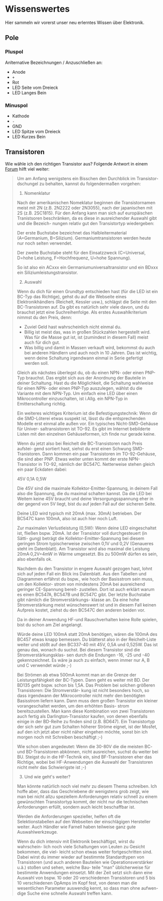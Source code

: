 # Wissenswertes

Hier sammeln wir vorerst unser neu erlerntes Wissen über Elektronik.
 
## Pole

### Pluspol

Anlternative Bezeichnungen / Anzuschließen an:

* Anode
* `+`
* Rot
* LED Seite vom Dreieck
* LED Langes Bein

### Minuspol

* Kathode
* `-`
* GND
* LED Spitze vom Dreieck
* LED Kurzes Bein


## Transistoren

Wie wähle ich den richtigen Transistor aus? Folgende Antwort in einem [Forum](https://www.mikrocontroller.net/topic/157763) hilft viel weiter:


> Um am Anfang wenigstens ein Bisschen den Durchblick im Transistor-
> dschungel zu behalten, kannst du folgendermaßen vorgehen:
> 
> 1. Nomenklatur
> 
> Nach der amerikanischen Nomeklatur beginnen die Transistornamen meist
> mit 2N (z.B. 2N2222 oder 2N3055), nach der japanischen mit 2S (z.B.
> 2SC1815). Für den Anfang kann man sich auf europäischen Tranistsoren
> beschränken, da es diese in ausreichender Auswahl gibt und die Bezeich-
> nungen relativ gut den Transistortyp wiedergeben:
> 
> Der erste Buchstabe bezeichnet das Halbleitermaterial (A=Germanium,
> B=Silizium). Germaniumtransistoren werden heute nur noch selten
> verwendet.
> 
> Der zweite Buchstabe steht für den Einsatzzweck (C=Universal,
> D=hohe Leistung, F=Hochfrequenz, U=hohe Spannung).
> 
> So ist also ein ACxxx ein Germaniumuniversaltransistor und ein BDxxx
> ein Siliziumleistungstransistor.
> 
> 2. Auswahl
> 
> Wenn du dich für einen Grundtyp entschieden hast (für die LED ist ein
> BC-Typ das Richtige), gehst du auf die Webseite eines Elektronikhändlers
> (Reichelt, Kessler usw.), schlägst die Seite mit den BC-Transistoren
> auf. Da gibt es natürlich sehr viele davon, und du brauchst jetzt eine
> Suchreihenfolge. Als erstes Auswahlkriterium nimmst du den Preis, denn:
> 
> - Zuviel Geld hast wahrscheinlich nicht einmal du.
> - Billig ist meist das, was in großen Stückzahlen hergestellt wird. Was
>   für die Masse gut ist, ist (zumindest in diesem Fall) meist auch für
>   dich gut.
> - Was billig und damit in Massen verkauft wird, bekommst du auch bei
>   anderen Händlern und auch noch in 10 Jahren. Das ist wichtig, wenn
>   deine Schaltung irgendwann einmal in Serie gefertigt werden soll.
> 
> Gleich als nächstes überlegst du, ob du einen NPN- oder einen PNP-Typ
> brauchst. Das ergibt sich aus der Anordnung der Bauteile in deiner
> Schaltung. Hast du die Möglichkeit, die Schaltung wahlweise für einen
> NPN- oder einen PNP-Typ auszulegen, wählst du die Variante mit dem
> NPN-Typ. Um einfach eine LED über einen Mikrocontroller einzuschalten,
> ist i.Allg. ein NPN-Typ in Emitterschaltung richtig.
> 
> Ein weiteres wichtiges Kriterium ist die Befestigungstechnik: Wenn dir
> die SMD-Löterei etwas suspekt ist, lässt du die entsprechenden Modelle
> erst einmal alle außen vor. Ein typisches Nicht-SMD-Gehäuse für Univer-
> saltransistoren ist TO-92. Es gibt im Internet bebilderte Listen mit den
> einzelnen Gehäuseformen, ich finde nur gerade keine.
> 
> Wenn du jetzt also bei Reichelt die BC-Transistoren nach Preis aufstei-
> gend sortiert hast, siehst du erst einen Schwung SMD-Tranistoren. Dann
> kommen ein paar Transistoren im TO-92-Gehäuse, die sind aber PNP. Etwas
> weiter unten kommt der erste NPN-Transistor in TO-92, nämlich der
> BC547C. Netterweise stehen gleich ein paar Eckdaten dabei:
> 
>   45V  0,1A  0,5W
> 
> Die 45V sind die maximale Kollektor-Emitter-Spannung, in deinem Fall
> also die Spannung, die du maximal schalten kannst. Da die LED bei Weitem
> keine 45V braucht und deine Versorgungsspannung eher in der gegend von
> 5V liegt, bist du auf jeden Fall auf der sicheren Seite.
> 
> Deine LED wird typisch mit 20mA (max. 30mA) betrieben. Der BC547C kann
> 100mA, also ist auch hier noch Luft.
> 
> Zur maximalen Verlustleistung (0,5W): Wenn deine LED eingeschaltet ist,
> fließen bspw. 20mA. Ist der Transistor voll durchgesteuert (in Sätti-
> gung) beträgt die Kollektor-Emitter-Spannung bei diesem geringen Strom
> typischerweise zwischen 0,1V und 0,2V (Genaueres steht im Datenblatt).
> Am Transistor wird also maximal die Leistung 20mA·0,2V=4mW in Wärme
> umgesetzt. Bis zu 500mW dürfen es sein, also ebenfalls ok.
> 
> Nachdem du den Transistor in engere Auswahl gezogen hast, lohnt sich auf
> jeden Fall ein Blick ins Datenblatt. Aus den Tabellen und Diagrammen
> erfährst du bspw., wie hoch der Basisstrom sein muss, um den Kollektor-
> strom von mindestens 20mA bei ausreichend geringer CE-Spannung bereit-
> zustellen. Dort ist auch erklärt warum es einen BC547A, BC547B und
> BC547C gibt. Der letzte Buchstabe gibt nämlich die Stromverstärkungs-
> klasse an. Da eine hohe Stromverstärkung meist wünschenswert ist und in
> diesem Fall keinen Aufpreis kostet, ziehst du den BC547C den anderen
> beiden vor.
> 
> Da in deiner Anwendung HF-und Rauschverhalten keine Rolle spielen, bist
> du schon am Ziel angelangt.
> 
> Würde deine LED 100mA statt 20mA benötigen, wären die 100mA des BC457
> etwas knapp bemessen. Du blätterst also in der Reichelt-Liste weiter und
> stößt auf den BC337-40 mit 45V, 0,5A und 0,525W. Das ist genau das,
> wonach du suchst. Bei diesem Transistor sind die Stromverstärkungsklas-
> sen durch die Endungen -16, -25 und -40 gekennzeichnet. Es wäre ja auch
> zu einfach, wenn immer nur A, B und C verwendet würde ;-)
> 
> Bei Strömen ab etwa 500mA kommt man an die Grenze der Leistungsfähigkeit
> der BC-Typen. Dann geht es weiter mit BD. Der BD135 geht bspw. schon bis
> 1,5A. Das Problem bei solchen größeren Transistoren: Die Stromverstär-
> kung ist nicht besonders hoch, so dass irgendwann der Mikrocontroller
> nicht mehr den benötigten Basisstrom liefern kann. Dann muss dem großen
> Transistor ein kleiner vorangeschaltet werden, um den erhöhten Basis-
> strom bereitszustellen. Man kann diese Kombination von zwei Transistoren
> auch fertig als Darlington-Transistor kaufen, von denen ebenfalls einige
> in der BD-Reihe zu finden sind (z.B. BD647). Ein Transistortyp der sich
> sehr gut zum Schalten höherer Ströme eignet, ist der Mosfet, auf den ich
> jetzt aber nicht näher eingehen möchte, sonst bin ich morgen noch mit
> Schreiben beschäftigt ;-)
> 
> Wie schon oben angedeutet: Wenn die 30-80V die die meisten BC- und
> BD-Transistoren abkönnen, nicht ausreichen, suchst du weiter bei BU.
> Steigst du in die HF-Technik ein, sind BF-Transistoren eher das
> Richtige, wobei bei HF-Anwendungen die Auswahl der Transistoren nicht
> mehr das Schwierigste ist ;-)
> 
> 3. Und wie geht's weiter?
> 
> Man könnte natürlich noch viel mehr zu diesem Thema schreiben. Ich hoffe
> aber, dass das Geschriebene dir wenigstens grob zeigt, wie man bei nicht
> allzu speziellem Anforderungen relativ schnell zu einem gewünschten
> Transistortyp kommt, der nicht nur die technischen Anforderungen
> erfüllt, sondern auch leicht beschaffbar ist.
> 
> Werden die Anforderungen spezieller, helfen oft die Selektionstabellen
> auf den Webseiten der einschlägigen Hersteller weiter. Auch Händler wie
> Farnell haben teilweise ganz gute Auswahlwerkzeuge.
> 
> Wenn du dich intensiv mit Elektronik beschäftigst, wirst du wahrschein-
> lich noch viele Schaltungen von Leuten zu Gesicht bekommen, die viel-
> leicht schon etwas weiter fortgeschritten sind. Dabei wirst du immer
> wieder auf bestimmte Standardtypen von Transistoren (und auch anderen
> Bauteilen wie Operationsverstärker u.ä.) stoßen und sehen, welche Bau-
> teile "man" üblicherweise für bestimmte Anwendungen einsetzt. Mit der
> Zeit setzt sich dann eine Auswahl von bspw. 10 oder 20 verschiedenen
> Transistoren und 5 bis 10 verschiedenen OpAmps im Kopf fest, von denen
> man die wesentlichen Parameter auswendig kennt, so dass man ohne aufwen-
> dige Suche eine schnelle Auswahl treffen kann.
